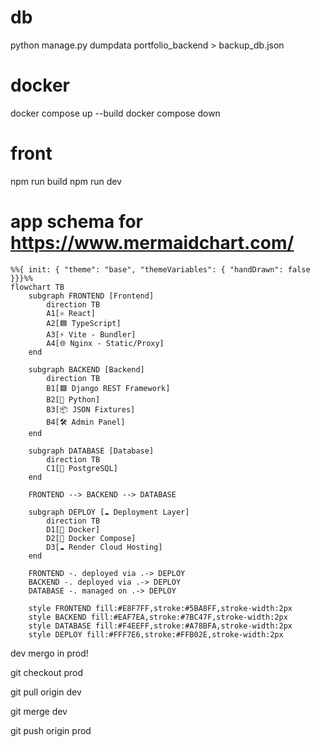 # db
python manage.py dumpdata portfolio_backend > backup_db.json

# docker
docker compose up --build
docker compose down

# front
npm run build
npm run dev

# app schema for https://www.mermaidchart.com/
```mermaid
%%{ init: { "theme": "base", "themeVariables": { "handDrawn": false }}}%%
flowchart TB
    subgraph FRONTEND [Frontend]
        direction TB
        A1[⚛ React] 
        A2[🟦 TypeScript] 
        A3[⚡ Vite - Bundler]
        A4[🌐 Nginx - Static/Proxy]
    end

    subgraph BACKEND [Backend]
        direction TB
        B1[🟩 Django REST Framework] 
        B2[🐍 Python]
        B3[📦 JSON Fixtures]
        B4[🛠 Admin Panel]
    end

    subgraph DATABASE [Database]
        direction TB
        C1[🐘 PostgreSQL] 
    end

    FRONTEND --> BACKEND --> DATABASE

    subgraph DEPLOY [☁ Deployment Layer]
        direction TB
        D1[🐳 Docker] 
        D2[🧩 Docker Compose] 
        D3[☁ Render Cloud Hosting]
    end

    FRONTEND -. deployed via .-> DEPLOY
    BACKEND -. deployed via .-> DEPLOY
    DATABASE -. managed on .-> DEPLOY

    style FRONTEND fill:#E8F7FF,stroke:#5BA8FF,stroke-width:2px
    style BACKEND fill:#EAF7EA,stroke:#7BC47F,stroke-width:2px
    style DATABASE fill:#F4EEFF,stroke:#A78BFA,stroke-width:2px
    style DEPLOY fill:#FFF7E6,stroke:#FFB02E,stroke-width:2px
```

dev mergo in prod!

git checkout prod  

git pull origin dev  

git merge dev  

git push origin prod